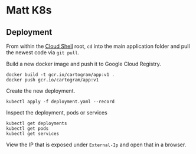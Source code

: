 # Matt K8s

## Deployment

From within the [Cloud Shell](https://console.cloud.google.com/) root, `cd` into the main application folder and pull the newest code via `git pull`.

Build a new docker image and push it to Google Cloud Registry.

```
docker build -t gcr.io/cartogram/app:v1 .
docker push gcr.io/cartogram/app:v1
```

Create the new deployment.

```
kubectl apply -f deployment.yaml --record
```

Inspect the deployment, pods or services

```
kubectl get deployments
kubectl get pods
kubectl get services
```

View the IP that is exposed under `External-Ip` and open that in a browser.
